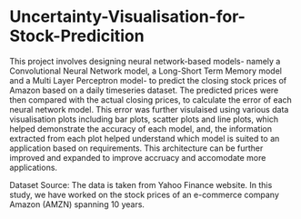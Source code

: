 # Uncertainty-Visualisation-for-Stock-Predicition

This project involves designing neural network-based models- namely a Convolutional Neural Network model, a Long-Short Term Memory model and a Multi Layer Perceptron model- to predict the closing stock prices of Amazon based on a daily timeseries dataset. The predicted prices were then compared with the actual closing prices, to calculate the error of each neural network model. This error was further visulaised using various data visualisation plots including bar plots, scatter plots and line plots, which helped demonstrate the accuracy of each model, and, the information extracted from each plot helped understand which model is suited to an application based on requirements. This architecture can be further improved and expanded to improve accruacy and accomodate more applications.

Dataset Source: The data is taken from Yahoo Finance website. In this study, we have worked on the stock prices of an e-commerce company Amazon (AMZN) spanning 10 years.
